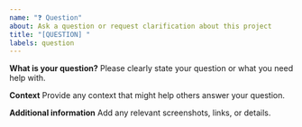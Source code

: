 ```yaml
---
name: "❓ Question"
about: Ask a question or request clarification about this project
title: "[QUESTION] "
labels: question
---
```


**What is your question?**
Please clearly state your question or what you need help with.

**Context**
Provide any context that might help others answer your question.

**Additional information**
Add any relevant screenshots, links, or details.